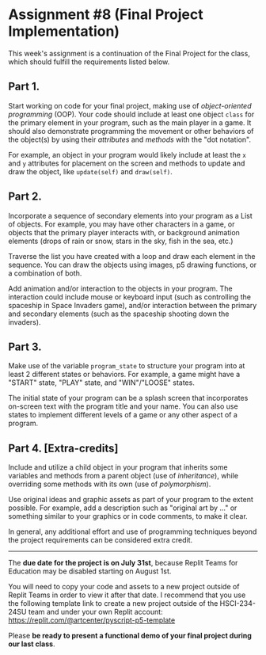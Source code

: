 # Assignment #8 (Final Project Implementation)  

This week's assignment is a continuation of the Final Project for the class, which should fulfill the requirements listed below.

## Part 1.

Start working on code for your final project, making use of *object-oriented programming* (OOP).  Your code should include at least one object `class` for the primary element in your program, such as the main player in a game.  It should also demonstrate programming the movement or other behaviors of the object(s) by using their *attributes* and *methods* with the "dot notation".

For example, an object in your program would likely include at least the `x` and `y` attributes for placement on the screen and methods to update and draw the object, like `update(self)` and `draw(self)`.  

## Part 2.  

Incorporate a sequence of secondary elements into your program as a List of objects.  For example, you may have other characters in a game, or objects that the primary player interacts with, or background animation elements (drops of rain or snow, stars in the sky, fish  in the sea, etc.)

Traverse the list you have created with a loop and draw each element in the sequence. You can draw the objects using images, p5 drawing functions, or a combination of both. 

Add animation and/or interaction to the objects in your program.  The interaction could include mouse or keyboard input (such as controlling the spaceship in Space Invaders game), and/or interaction between the primary and secondary elements (such as the spaceship shooting down the invaders).

## Part 3.  

Make use of the variable `program_state` to structure your program into at least 2 different states or behaviors.  For example, a game might have a "START" state, "PLAY" state, and "WIN"/"LOOSE" states.  

The initial state of your program can be a splash screen that incorporates on-screen text with the program title and your name. You can also use states to implement different levels of a game or any other aspect of a program. 

## Part 4. [Extra-credits]

Include and utilize a child object in your program that inherits some variables and methods from a parent object (use of *inheritance*), while overriding some methods with its own (use of *polymorphism*).  

Use original ideas and graphic assets as part of your program to the extent possible.  For example, add a description such as "original art by ..."  or something similar to your graphics or in code comments, to make it clear.  

In general, any additional effort and use of programming techniques beyond the project requirements can be considered extra credit.

---

The **due date for the project is on July 31st**, because Replit Teams for Education may be disabled starting on August 1st.

You will need to copy your code and assets to a new project outside of Replit Teams in order to view it after that date. I recommend that you use the following template link to create a new project outside of the HSCI-234-24SU team and under your own Replit account: https://replit.com/@artcenter/pyscript-p5-template

Please **be ready to present a functional demo of your final project during our last class**.  


